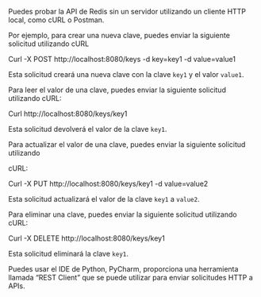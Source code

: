 Puedes probar la API de Redis sin un servidor utilizando un cliente HTTP local, como cURL o Postman.

Por ejemplo, para crear una nueva clave, puedes enviar la siguiente solicitud utilizando cURL

Curl -X POST http://localhost:8080/keys -d key=key1 -d value=value1

Esta solicitud creará una nueva clave con la clave `key1` y el valor `value1`.

Para leer el valor de una clave, puedes enviar la siguiente solicitud utilizando cURL:

Curl http://localhost:8080/keys/key1

Esta solicitud devolverá el valor de la clave `key1`.

Para actualizar el valor de una clave, puedes enviar la siguiente solicitud utilizando

cURL:

Curl -X PUT http://localhost:8080/keys/key1 -d value=value2

Esta solicitud actualizará el valor de la clave `key1` a `value2`.

Para eliminar una clave, puedes enviar la siguiente solicitud utilizando cURL:

Curl -X DELETE http://localhost:8080/keys/key1

Esta solicitud eliminará la clave `key1`.

Puedes usar el IDE de Python, PyCharm, proporciona una herramienta llamada “REST Client” que se puede utilizar para enviar solicitudes HTTP a APIs.

